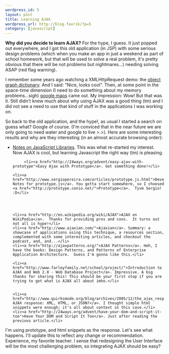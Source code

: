 ```yaml
--- 
wordpress_id: 5
layout: post
title: Learning AJAX
wordpress_url: http://blog.favrik/?p=5
category: [javascript]
---
```

<strong>Why did you decide to learn AJAX?</strong> For the hype, I guess. It just popped out everywhere, and I got this old application (in JSP) with some serious design problems (which when you make an app in just a weekend as part of school homework, but that will be used to solve a real problem, it's pretty obvious that there will be not problems but nightmares...) needing solving ASAP (red flag warning). 

I remember some years ago watching a XMLHttpRequest demo:  the <a href="http://www.objectgraph.com/dictionary/">object graph dictionary</a>. And I said: "Nice, looks cool".  Then, at some point in the space-time dimension (I need to do something about my memory problems...sigh) <a href="http://maps.google.com/">google maps</a> came out. My impression: Wow! But that was it.  Still didn't knew much about why using AJAX was a good thing (tm) and I did not see a need to use that kind of stuff in the applications I was working on.

<!--more-->

So back to the old application, and the hype!, as usual I started a search on guess what?  Google of course. (I'm conviced that in the near future we are only going to need water and google to live >.>). Here are some interesting results and why are they interesting (in an almost accurate browsing order):

<ul>
	<li><a href="http://simon.incutio.com/archive/2006/06/26/libraries">Notes on JavaScript Libraries</a>. This was what re-started my interest. Now AJAX is cool, but learning Javascript the right way (tm) is pleasing.</li>

         <li><a href="http://24ways.org/advent/easy-ajax-with-prototype">Easy Ajax with Prototype</a>. Get something done!</li>

	<li><a href="http://www.sergiopereira.com/articles/prototype.js.html">Developer Notes for prototype.js</a>. You gotta start somewhere, so I choosed <a href="http://prototype.conio.net/">Prototype</a>.  Tyvm Sergio! :D</li>

	


	<li><a href="http://en.wikipedia.org/wiki/AJAX">AJAX on WikiPedia</a>.  Thanks for providing pros and cons.  It turns out not all is hype!</li>
	<li><a href="http://www.ajaxian.com/">Ajaxian</a>. Summary: a showcase of applications using this technique, a resources section, complemented with some interesting articles, and checkout the podcast, and, and...</li>
	<li><a href="http://ajaxpatterns.org/">AJAX Patterns</a>. Heh, I have the books: Design Patterns, and Patterns of Enterprise Application Architecture.  Guess I'm gonna like this.</li>

	<li><a href="http://www.farleyfamily.net/school/project/">Introduction to AJAX and Web 2.0 - Web Database Project</a>. Impressive. A big thanks for sharing this! This should be your first stop if you are trying to get what is AJAX all about imho.</li>


	<li><a href="http://www.quirksmode.org/blog/archives/2005/12/the_ajax_respon.html">The AJAX response: XML, HTML, or JSON?</a>. I thought simple html snippets were enough; it's all about context in this case.</li>
	<li><a href="http://24ways.org/advent/have-your-dom-and-script-it-too">Have Your DOM and Script It Too</a>. Just after reading the previous article.</li>
</ul>

I'm using prototype, and html snippets as the response.  Let's see what happens.  I'll update this to reflect any change or recommendation.  Experience, my favorite teacher. I sense that redesigning the User Interface will be the most challenging problem, so integrating AJAX should be easy? 





